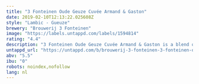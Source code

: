 ```yaml
---
title: "3 Fonteinen Oude Geuze Cuvée Armand & Gaston"
date: 2019-02-10T12:13:22.025608Z
style: "Lambic - Gueuze"
brewery: "Brouwerij 3 Fonteinen"
image: "https://labels.untappd.com/labels/1594814"
rating: "4.4"
description: "3 Fonteinen Oude Geuze Cuvée Armand & Gaston is a blend of one-, two-, and three-year old traditional lambics, all brewed at Brouwerij 3 Fonteinen. Spontaneous fermentation, patient maturation in oak barrels, and continued evolution in the bottle result in a distinctively complex beer. No two bottlings are alike, as there are multiple variables in the blending process, a variety of barrel sizes and shapes, differences in aged lambic proportions, etc. This cuvée, like all of our lambic, is 100% natural, authentic, spontaneously fermented, and crafted with steadfast adherence to tradition, like Armand and Gaston Debelder have always done it. This geuze has fermented in the bottle and will continue to develop its tastes and aromas over its long life when properly cellared. Traditional Lambic is living, cultural heritage rooted in the Zenne valley! Taste, savour, enjoy, and experience this unfiltered, unpasteurised, and unadulterated beer with friends new and old!"
untappd_url: "https://untappd.com/b/brouwerij-3-fonteinen-3-fonteinen-oude-geuze-cuvee-armand-and-gaston/1594814"
abv: "5.5"
ibu: "0"
robots: noindex,nofollow
lang: nl
---
```

